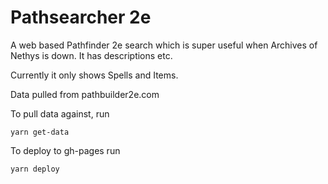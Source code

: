 # Pathsearcher 2e

A web based Pathfinder 2e search which is super useful when Archives of Nethys is down. It has descriptions etc.

Currently it only shows Spells and Items.

Data pulled from pathbuilder2e.com

To pull data against, run

```
yarn get-data
```

To deploy to gh-pages run

```
yarn deploy
```
